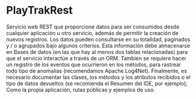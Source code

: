 # PlayTrakRest
Servicio web REST que proporcione datos para ser consumidos desde cualquier aplicación u otro servicio, además de permitir la creación de nuevos registros. Los datos pueden consultarse en su totalidad, paginados y / o agrupados bajo algunos criterios. Esta información debe almacenarse en Bases de datos (en las que hay al menos dos tablas relacionadas) para que el servicio interactúe a través de un ORM. También se requiere hacer un registro de los eventos que ocurrieron en los métodos, para rastrear todo tipo de anomalías (recomendamos Apache Log4Net). Finalmente, es necesario documentar las clases, los métodos y los atributos recibidos o el tipo de datos devueltos (se recomienda el Resumen del IDE, por ejemplo); Como la propia aplicación, rutas públicas y ejemplos de uso.
